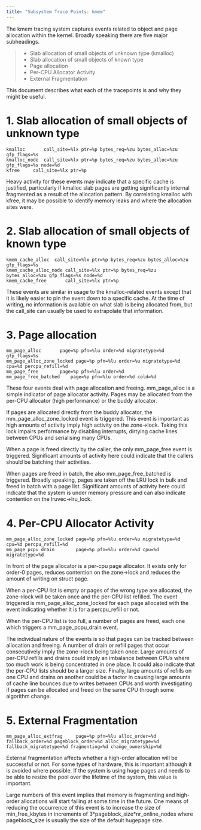 ```yaml
---
title: "Subsystem Trace Points: kmem"
---
```


The kmem tracing system captures events related to object and page allocation within the kernel. Broadly speaking there are five major subheadings.

> -   Slab allocation of small objects of unknown type (kmalloc)
> -   Slab allocation of small objects of known type
> -   Page allocation
> -   Per-CPU Allocator Activity
> -   External Fragmentation

This document describes what each of the tracepoints is and why they might be useful.

# 1. Slab allocation of small objects of unknown type

    kmalloc       call_site=%lx ptr=%p bytes_req=%zu bytes_alloc=%zu gfp_flags=%s
    kmalloc_node  call_site=%lx ptr=%p bytes_req=%zu bytes_alloc=%zu gfp_flags=%s node=%d
    kfree     call_site=%lx ptr=%p

Heavy activity for these events may indicate that a specific cache is justified, particularly if kmalloc slab pages are getting significantly internal fragmented as a result of the allocation pattern. By correlating kmalloc with kfree, it may be possible to identify memory leaks and where the allocation sites were.

# 2. Slab allocation of small objects of known type

    kmem_cache_alloc  call_site=%lx ptr=%p bytes_req=%zu bytes_alloc=%zu gfp_flags=%s
    kmem_cache_alloc_node call_site=%lx ptr=%p bytes_req=%zu bytes_alloc=%zu gfp_flags=%s node=%d
    kmem_cache_free       call_site=%lx ptr=%p

These events are similar in usage to the kmalloc-related events except that it is likely easier to pin the event down to a specific cache. At the time of writing, no information is available on what slab is being allocated from, but the call_site can usually be used to extrapolate that information.

# 3. Page allocation

    mm_page_alloc       page=%p pfn=%lu order=%d migratetype=%d gfp_flags=%s
    mm_page_alloc_zone_locked page=%p pfn=%lu order=%u migratetype=%d cpu=%d percpu_refill=%d
    mm_page_free        page=%p pfn=%lu order=%d
    mm_page_free_batched    page=%p pfn=%lu order=%d cold=%d

These four events deal with page allocation and freeing. mm_page_alloc is a simple indicator of page allocator activity. Pages may be allocated from the per-CPU allocator (high performance) or the buddy allocator.

If pages are allocated directly from the buddy allocator, the mm_page_alloc_zone_locked event is triggered. This event is important as high amounts of activity imply high activity on the zone-\>lock. Taking this lock impairs performance by disabling interrupts, dirtying cache lines between CPUs and serialising many CPUs.

When a page is freed directly by the caller, the only mm_page_free event is triggered. Significant amounts of activity here could indicate that the callers should be batching their activities.

When pages are freed in batch, the also mm_page_free_batched is triggered. Broadly speaking, pages are taken off the LRU lock in bulk and freed in batch with a page list. Significant amounts of activity here could indicate that the system is under memory pressure and can also indicate contention on the lruvec-\>lru_lock.

# 4. Per-CPU Allocator Activity

    mm_page_alloc_zone_locked page=%p pfn=%lu order=%u migratetype=%d cpu=%d percpu_refill=%d
    mm_page_pcpu_drain        page=%p pfn=%lu order=%d cpu=%d migratetype=%d

In front of the page allocator is a per-cpu page allocator. It exists only for order-0 pages, reduces contention on the zone-\>lock and reduces the amount of writing on struct page.

When a per-CPU list is empty or pages of the wrong type are allocated, the zone-\>lock will be taken once and the per-CPU list refilled. The event triggered is mm_page_alloc_zone_locked for each page allocated with the event indicating whether it is for a percpu_refill or not.

When the per-CPU list is too full, a number of pages are freed, each one which triggers a mm_page_pcpu_drain event.

The individual nature of the events is so that pages can be tracked between allocation and freeing. A number of drain or refill pages that occur consecutively imply the zone-\>lock being taken once. Large amounts of per-CPU refills and drains could imply an imbalance between CPUs where too much work is being concentrated in one place. It could also indicate that the per-CPU lists should be a larger size. Finally, large amounts of refills on one CPU and drains on another could be a factor in causing large amounts of cache line bounces due to writes between CPUs and worth investigating if pages can be allocated and freed on the same CPU through some algorithm change.

# 5. External Fragmentation

    mm_page_alloc_extfrag     page=%p pfn=%lu alloc_order=%d fallback_order=%d pageblock_order=%d alloc_migratetype=%d fallback_migratetype=%d fragmenting=%d change_ownership=%d

External fragmentation affects whether a high-order allocation will be successful or not. For some types of hardware, this is important although it is avoided where possible. If the system is using huge pages and needs to be able to resize the pool over the lifetime of the system, this value is important.

Large numbers of this event implies that memory is fragmenting and high-order allocations will start failing at some time in the future. One means of reducing the occurrence of this event is to increase the size of min_free_kbytes in increments of 3\*pageblock_size\*nr_online_nodes where pageblock_size is usually the size of the default hugepage size.
